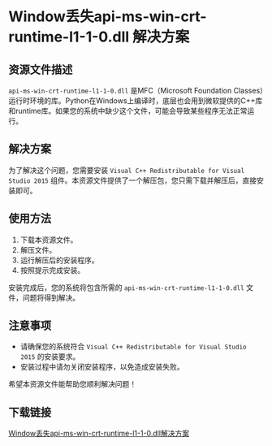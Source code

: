 # Window丢失api-ms-win-crt-runtime-l1-1-0.dll 解决方案

## 资源文件描述

`api-ms-win-crt-runtime-l1-1-0.dll` 是MFC（Microsoft Foundation Classes）运行时环境的库。Python在Windows上编译时，底层也会用到微软提供的C++库和runtime库。如果您的系统中缺少这个文件，可能会导致某些程序无法正常运行。

## 解决方案

为了解决这个问题，您需要安装 `Visual C++ Redistributable for Visual Studio 2015` 组件。本资源文件提供了一个解压包，您只需下载并解压后，直接安装即可。

## 使用方法

1. 下载本资源文件。
2. 解压文件。
3. 运行解压后的安装程序。
4. 按照提示完成安装。

安装完成后，您的系统将包含所需的 `api-ms-win-crt-runtime-l1-1-0.dll` 文件，问题将得到解决。

## 注意事项

- 请确保您的系统符合 `Visual C++ Redistributable for Visual Studio 2015` 的安装要求。
- 安装过程中请勿关闭安装程序，以免造成安装失败。

希望本资源文件能帮助您顺利解决问题！

## 下载链接

[Window丢失api-ms-win-crt-runtime-l1-1-0.dll解决方案](https://pan.quark.cn/s/782232e96ad9)